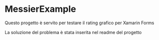 # MessierExample
Questo progetto è servito per testare il rating grafico per Xamarin Forms

La soluzione del problema è stata inserita nel readme del progetto
